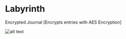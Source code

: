 # Labyrinth
 Encrypted Journal [Encrypts entries with AES Encryption]

![alt text](https://i.ibb.co/Ttx7dpb/Capture.png)
